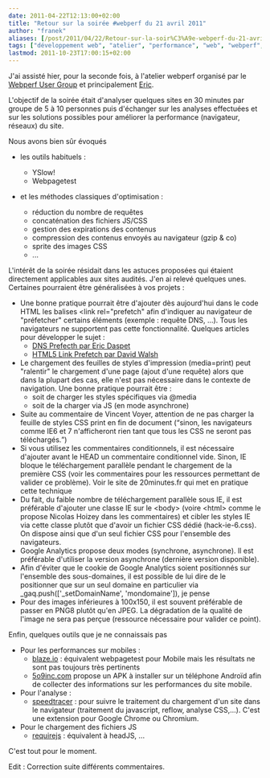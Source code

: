 ```yaml
---
date: 2011-04-22T12:13:00+02:00
title: "Retour sur la soirée #webperf du 21 avril 2011"
author: "franek"
aliases: [/post/2011/04/22/Retour-sur-la-soir%C3%A9e-webperf-du-21-avril-2011]
tags: ["développement web", "atelier", "performance", "web", "webperf", "webperf user group"]
lastmod: 2011-10-23T17:00:15+02:00
---
```

J'ai assisté hier, pour la seconde fois, à l'atelier webperf organisé par le [Webperf User Group](https://sites.google.com/a/survol.fr/webperf-user-group) et principalement [Eric](http://eric.daspet.name "Site perso de Eric Daspet").

L'objectif de la soirée était d'analyser quelques sites en 30 minutes par groupe de 5 à 10 personnes puis d'échanger sur les analyses effectuées et sur les solutions possibles pour améliorer la performance (navigateur, réseaux) du site.

Nous avons bien sûr évoqués

- les outils habituels : 
  - YSlow!
  - Webpagetest

- et les méthodes classiques d'optimisation : 
  - réduction du nombre de requêtes
  - concaténation des fichiers JS/CSS
  - gestion des expirations des contenus
  - compression des contenus envoyés au navigateur (gzip &amp; co)
  - sprite des images CSS
  - ...

L'intérêt de la soirée résidait dans les astuces proposées qui étaient directement applicables aux sites audités. J'en ai relevé quelques unes. Certaines pourraient être généralisées à vos projets :

- Une bonne pratique pourrait être d'ajouter dès aujourd'hui dans le code HTML les balises &lt;link rel="prefetch" afin d'indiquer au navigateur de "préfetcher" certains éléments (exemple : requête DNS, ...). Tous les navigateurs ne supportent pas cette fonctionnalité. Quelques articles pour développer le sujet : 
  - [DNS Prefecth par Eric Daspet](http://davidwalsh.name/html5-prefetch "DNS Prefect")
  - [HTML5 Link Prefetch par David Walsh](http://davidwalsh.name/html5-prefetch)
- Le chargement des feuilles de styles d'impression (media=print) peut "ralentir" le chargement d'une page (ajout d'une requête) alors que dans la plupart des cas, elle n'est pas nécessaire dans le contexte de navigation. Une bonne pratique pourrait être : 
  - soit de charger les styles spécifiques via @media
  - soit de la charger via JS (en mode asynchrone)
- Suite au commentaire de Vincent Voyer, attention de ne pas charger la feuille de styles CSS print en fin de document (<q>sinon, les navigateurs comme IE6 et 7 n'afficheront rien tant que tous les CSS ne seront pas téléchargés.</q>)
- Si vous utilisez les commentaires conditionnels, il est nécessaire d'ajouter avant le HEAD un commentaire conditionnel vide. Sinon, IE bloque le téléchargement parallèle pendant le chargement de la première CSS (voir les commentaires pour les ressources permettant de valider ce problème). Voir le site de 20minutes.fr qui met en pratique cette technique
- Du fait, du faible nombre de téléchargement parallèle sous IE, il est préférable d'ajouter une classe IE sur le &lt;body&gt; (voire &lt;html&gt; comme le propose Nicolas Hoizey dans les commentaires) et cibler les styles IE via cette classe plutôt que d'avoir un fichier CSS dédié (hack-ie-6.css). On dispose ainsi que d'un seul fichier CSS pour l'ensemble des navigateurs.
- Google Analytics propose deux modes (synchrone, asynchrone). Il est préférable d'utiliser la version asynchrone (dernière version disponible).
- Afin d'éviter que le cookie de Google Analytics soient positionnés sur l'ensemble des sous-domaines, il est possible de lui dire de le positionner que sur un seul domaine en particulier via \_gaq.push(\['\_setDomainName', 'mondomaine'\]), je pense
- Pour des images inférieures à 100x150, il est souvent préférable de passer en PNG8 plutôt qu'en JPEG. La dégradation de la qualité de l'image ne sera pas perçue (ressource nécessaire pour valider ce point).

Enfin, quelques outils que je ne connaissais pas

- Pour les performances sur mobiles : 
  - [blaze.io](http://www.blaze.io/ "Blaze IO") : équivalent webpagetest pour Mobile mais les résultats ne sont pas toujours très pertinents
  - [5o9inc.com](http://www.5o9inc.com/) propose un APK à installer sur un téléphone Androïd afin de collecter des informations sur les performances du site mobile.
- Pour l'analyse : 
  - [speedtracer](http://code.google.com/intl/fr/webtoolkit/speedtracer/) : pour suivre le traitement du chargement d'un site dans le navigateur (traitement du javascript, reflow, analyse CSS,...). C'est une extension pour Google Chrome ou Chromium.
- Pour le chargement des fichiers JS 
  - [requirejs](http://requirejs.org/) : équivalent à headJS, ...

C'est tout pour le moment.

Edit : Correction suite différents commentaires.
